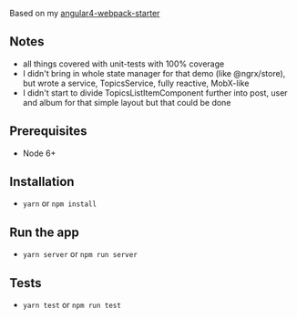 Based on my [angular4-webpack-starter](https://github.com/bobrosoft/angular4-webpack-starter)

## Notes
- all things covered with unit-tests with 100% coverage
- I didn't bring in whole state manager for that demo (like @ngrx/store),
but wrote a service, TopicsService, fully reactive, MobX-like
- I didn't start to divide TopicsListItemComponent further into post, user and album for that simple layout
but that could be done

## Prerequisites
- Node 6+

## Installation
- `yarn` or `npm install`

## Run the app
- `yarn server` or `npm run server`

## Tests
- `yarn test` or `npm run test`